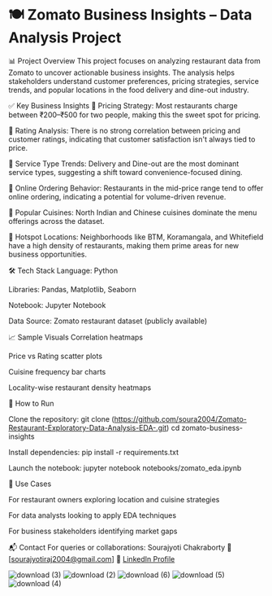 # 🍽️ Zomato Business Insights – Data Analysis Project #
📊 Project Overview
This project focuses on analyzing restaurant data from Zomato to uncover actionable business insights. The analysis helps stakeholders understand customer preferences, pricing strategies, service trends, and popular locations in the food delivery and dine-out industry.

✅ Key Business Insights
💸 Pricing Strategy:
Most restaurants charge between ₹200–₹500 for two people, making this the sweet spot for pricing.

🌟 Rating Analysis:
There is no strong correlation between pricing and customer ratings, indicating that customer satisfaction isn't always tied to price.

🍴 Service Type Trends:
Delivery and Dine-out are the most dominant service types, suggesting a shift toward convenience-focused dining.

🛵 Online Ordering Behavior:
Restaurants in the mid-price range tend to offer online ordering, indicating a potential for volume-driven revenue.

🍜 Popular Cuisines:
North Indian and Chinese cuisines dominate the menu offerings across the dataset.

📍 Hotspot Locations:
Neighborhoods like BTM, Koramangala, and Whitefield have a high density of restaurants, making them prime areas for new business opportunities.

🛠️ Tech Stack
Language: Python

Libraries: Pandas, Matplotlib, Seaborn

Notebook: Jupyter Notebook

Data Source: Zomato restaurant dataset (publicly available)

📈 Sample Visuals
Correlation heatmaps

Price vs Rating scatter plots

Cuisine frequency bar charts

Locality-wise restaurant density heatmaps

🚀 How to Run

Clone the repository:
git clone (https://github.com/soura2004/Zomato-Restaurant-Exploratory-Data-Analysis-EDA-.git)
cd zomato-business-insights

Install dependencies:
pip install -r requirements.txt

Launch the notebook:
jupyter notebook notebooks/zomato_eda.ipynb

📌 Use Cases

For restaurant owners exploring location and cuisine strategies

For data analysts looking to apply EDA techniques

For business stakeholders identifying market gaps

📬 Contact
For queries or collaborations:
Sourajyoti Chakraborty
📧 [sourajyotiraj2004@gmail.com]
🔗 [LinkedIn Profile](https://www.linkedin.com/in/sourajyoti-chakraborty2004/)

![download (3)](https://github.com/user-attachments/assets/c1258d04-7a45-4240-8098-ef5052d9fb27)
![download (2)](https://github.com/user-attachments/assets/8b9e3cf8-e2b7-4f97-84a1-68eaa3e1d264)
![download (6)](https://github.com/user-attachments/assets/d63d03a2-55ad-4106-bafa-bd95ab050878)
![download (5)](https://github.com/user-attachments/assets/9815808a-c919-4a1e-9ac3-cd7595da8d71)
![download (4)](https://github.com/user-attachments/assets/01c4cf6d-9aee-4d41-b39a-d5dae03a9015)



